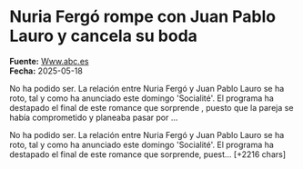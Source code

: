 # Nuria Fergó rompe con Juan Pablo Lauro y cancela su boda

**Fuente:** [Www.abc.es](https://www.abc.es/gente/nuria-fergo-rompe-juan-pablo-lauro-cancela-20250518153939-nt.html)  
**Fecha:** 2025-05-18

No ha podido ser. La relación entre Nuria Fergó y Juan Pablo Lauro se ha roto, tal y como ha anunciado este domingo 'Socialité'. El programa ha destapado el final de este romance que sorprende , puesto que la pareja se había comprometido y planeaba pasar por …

No ha podido ser. La relación entre Nuria Fergó y Juan Pablo Lauro se ha roto, tal y como ha anunciado este domingo 'Socialité'. El programa ha destapado el final de este romance que sorprende, puest… [+2216 chars]
